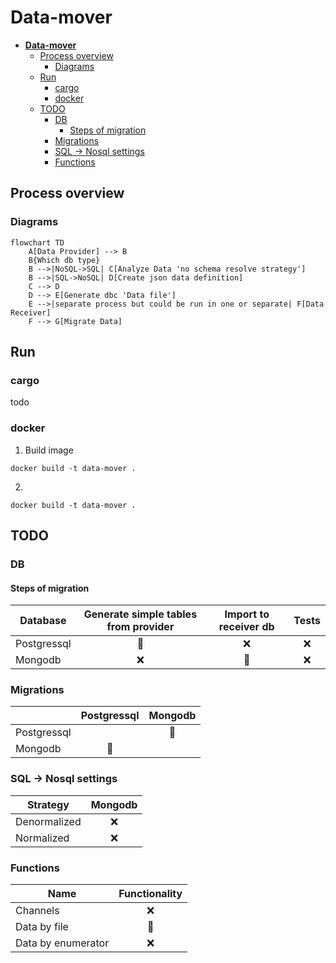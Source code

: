 # **Data-mover**

- [**Data-mover**](#data-mover)
  - [Process overview](#process-overview)
    - [Diagrams](#diagrams)
  - [Run](#run)
    - [cargo](#cargo)
    - [docker](#docker)
  - [TODO](#todo)
    - [DB](#db)
      - [Steps of migration](#steps-of-migration)
    - [Migrations](#migrations)
    - [SQL -\> Nosql settings](#sql---nosql-settings)
    - [Functions](#functions)


## Process overview

### Diagrams

```mermaid
flowchart TD
    A[Data Provider] --> B
    B{Which db type}
    B -->|NoSQL->SQL| C[Analyze Data 'no schema resolve strategy']
    B -->|SQL->NoSQL| D[Create json data definition]
    C --> D
    D --> E[Generate dbc 'Data file']
    E -->|separate process but could be run in one or separate| F[Data Receiver]
    F --> G[Migrate Data]
```

## Run

### cargo
todo

### docker
1. Build image
```
docker build -t data-mover .
```

2.
```
docker build -t data-mover .
```

## TODO

### DB

#### Steps of migration

| Database    | Generate simple tables from provider | Import to receiver db | Tests |
| ----------- | :----------------------------------: | :-------------------: | :---: |
| Postgressql |            :construction:            |          :x:          |  :x:  |
| Mongodb     |                 :x:                  |    :construction:     |  :x:  |

### Migrations

|             |  Postgressql   |    Mongodb     |
| ----------- | :------------: | :------------: |
| Postgressql |                | :construction: |
| Mongodb     | :construction: |                |


### SQL -> Nosql settings

| Strategy     | Mongodb |
| ------------ | :-----: |
| Denormalized |   :x:   |
| Normalized   |   :x:   |

### Functions

| Name               | Functionality  |
| ------------------ | :------------: |
| Channels           |      :x:       |
| Data by file       | :construction: |
| Data by enumerator |      :x:       |